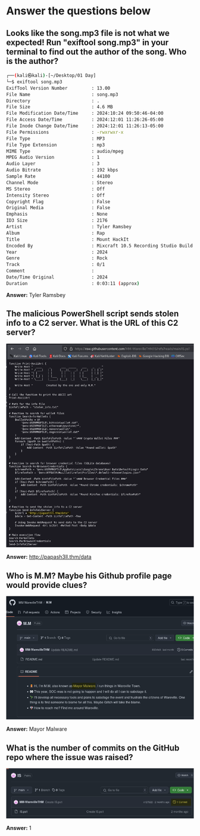 # Answer the questions below

## Looks like the song.mp3 file is not what we expected! Run "exiftool song.mp3" in your terminal to find out the author of the song. Who is the author? 

```sh
┌──(kali㉿kali)-[~/Desktop/01 Day]
└─$ exiftool song.mp3 
ExifTool Version Number         : 13.00
File Name                       : song.mp3
Directory                       : .
File Size                       : 4.6 MB
File Modification Date/Time     : 2024:10:24 09:50:46-04:00
File Access Date/Time           : 2024:12:01 11:26:26-05:00
File Inode Change Date/Time     : 2024:12:01 11:26:13-05:00
File Permissions                : -rwxrwxr-x
File Type                       : MP3
File Type Extension             : mp3
MIME Type                       : audio/mpeg
MPEG Audio Version              : 1
Audio Layer                     : 3
Audio Bitrate                   : 192 kbps
Sample Rate                     : 44100
Channel Mode                    : Stereo
MS Stereo                       : Off
Intensity Stereo                : Off
Copyright Flag                  : False
Original Media                  : False
Emphasis                        : None
ID3 Size                        : 2176
Artist                          : Tyler Ramsbey
Album                           : Rap
Title                           : Mount HackIt
Encoded By                      : Mixcraft 10.5 Recording Studio Build 621
Year                            : 2024
Genre                           : Rock
Track                           : 0/1
Comment                         : 
Date/Time Original              : 2024
Duration                        : 0:03:11 (approx)
```
**Answer:** Tyler Ramsbey

## The malicious PowerShell script sends stolen info to a C2 server. What is the URL of this C2 server?
![C2 Server](./C2_server.png)

**Answer:** http://papash3ll.thm/data

## Who is M.M? Maybe his Github profile page would provide clues?

![GitHub User Name](./github_user_name.png)

**Answer:** Mayor Malware

## What is the number of commits on the GitHub repo where the issue was raised?

![Number of Commits](./number_of_commits.png)

**Answer:** 1

